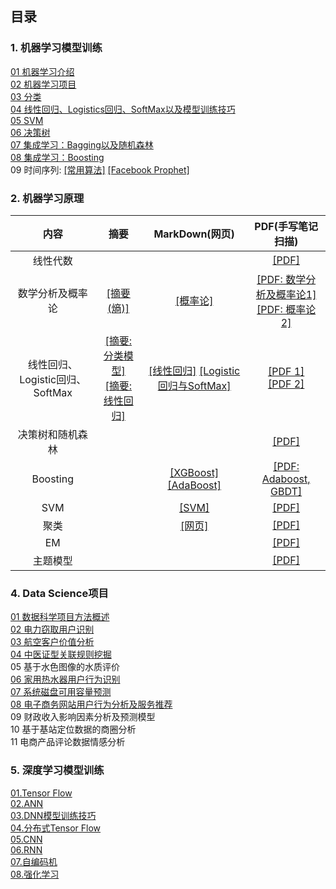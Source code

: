## 目录

### 1. 机器学习模型训练<br/>

[01 机器学习介绍](machine_learning_notes/01_introduction.md)<br/>
[02 机器学习项目](machine_learning_notes/02_machine_learning_project.md)<br/>
[03 分类](machine_learning_notes/03_classification.md)<br/>
[04 线性回归、Logistics回归、SoftMax以及模型训练技巧](machine_learning_notes/04_model_training_and_linear_regression.md)<br/>
[05 SVM](machine_learning_notes/05_svm.md)<br/>
[06 决策树](machine_learning_notes/06_decision_tree.md)<br/>
[07 集成学习：Bagging以及随机森林](machine_learning_notes/07_ensembled_learning_bagging_random_forest.md)<br/>
[08 集成学习：Boosting](machine_learning_notes/08_ensembled_learning_boosting.md)<br/>
09 时间序列: [\[常用算法\]](https://www.kaggle.com/fangkun119/learn-time-series-analysis-in-python) [\[Facebook Prophet\]](https://www.kaggle.com/fangkun119/topic-9-part-2-time-series-with-facebook-prophet)

### 2. 机器学习原理<br/>

内容 | 摘要 | MarkDown(网页) | PDF(手写笔记扫描) 
:-: | :-: | :-: | :-: 
线性代数 |  |  | [\[PDF\]](https://github.com/fangkun119/MLTheoryNotes/blob/master/notes/Linear_Algebra.pdf) | 
数学分析及概率论 | [\[摘要(熵)\]](theory_note/Appendix_01_entropy.md)| [\[概率论\]](theory_note/Appendix_10_probability_theory.md) | [\[PDF: 数学分析及概率论1\]](https://github.com/fangkun119/MLTheoryNotes/blob/master/notes/Mathematics_Analysis_and_Probability_Theory_1.pdf) <br/>[\[PDF: 概率论2\]](https://github.com/fangkun119/MLTheoryNotes/blob/master/notes/Probability_Theory_2.pdf)| 
线性回归、Logistic回归、SoftMax | [\[摘要: 分类模型\]](theory_note/Appendix_02_classification_algorithms.md)<br/>[\[摘要: 线性回归\]](theory_note/Appendix_03_linear_regression.md)| [\[线性回归\]](theory_note/Appendix_08_linear_regression.md) [\[Logistic回归与SoftMax\]](theory_note/Appendix_09_logistic_regression.md)|  [\[PDF 1\]](https://github.com/fangkun119/MLTheoryNotes/blob/master/notes/Linear_Regression_Logistic_Regression_and_SoftMax_1.pdf)<br/>[\[PDF 2\]](https://github.com/fangkun119/MLTheoryNotes/blob/master/notes/Linear_Regression_Logistic_Regression_and_SoftMax_2.pdf) | 
决策树和随机森林 | | |[\[PDF\]](https://github.com/fangkun119/MLTheoryNotes/blob/master/notes/Tree_and_Forest.pdf)| 
Boosting ||[\[XGBoost\]](theory_note/Appendix_05_xgboost.md) [\[AdaBoost\]](theory_note/Appendix_06_adaboost.md)| [\[PDF: Adaboost, GBDT\]](https://github.com/fangkun119/MLTheoryNotes/blob/master/notes/Boosting_AdaBoosting_GBDT.pdf) |
SVM | | [\[SVM\]](theory_note/Appendix_04_svm.md) | [\[PDF\]](https://github.com/fangkun119/MLTheoryNotes/blob/master/notes/SVM.pdf) | 
聚类 | | [\[网页\]](theory_note/Appendix_07_clustering.md) | [\[PDF\]](https://github.com/fangkun119/MLTheoryNotes/blob/master/notes/Clustering_Algorithms.pdf) | 
EM | | | [\[PDF\]](https://github.com/fangkun119/MLTheoryNotes/blob/master/notes/EM.pdf) | 
主题模型 | | | [\[PDF\]](https://github.com/fangkun119/MLTheoryNotes/blob/master/notes/Topic_Model.pdf) | 


### 4. Data Science项目<br/>

[01 数据科学项目方法概述](./data_science_project_notes/01_data_science_project.md)<br/>
[02 电力窃取用户识别](./data_science_project_notes/02_electric_power_stealing_user_identification.md)<br/>
[03 航空客户价值分析](./data_science_project_notes/03_airline_customer_value_analysis.md)<br/>
[04 中医证型关联规则挖掘](./data_science_project_notes/04_TCM_syndromes_association_rule_mining.md)<br/>
05 基于水色图像的水质评价<br/>
[06 家用热水器用户行为识别](./data_science_project_notes/06_household_appliances_user_behavior_analysis.md)<br/>
[07 系统磁盘可用容量预测](./data_science_project_notes/07_disk_free_space_prediction.md)<br/>
[08 电子商务网站用户行为分析及服务推荐](./data_science_project_notes/08_e_com_recommendation.md)<br/>
09 财政收入影响因素分析及预测模型<br/>
10 基于基站定位数据的商圈分析<br/>
11 电商产品评论数据情感分析<br/>

### 5. 深度学习模型训练<br/>
[01.Tensor Flow](deep_learning_notes/10_hands_on_tensorflow.md)<br/>
[02.ANN](deep_learning_notes/11_ann.md)<br/>
[03.DNN模型训练技巧](deep_learning_notes/12_dnn_train_skills.md)<br/>
[04.分布式Tensor Flow](deep_learning_notes/13_distributed_tensorflow.md)<br/>
[05.CNN](deep_learning_notes/14_cnn.md)<br/>
[06.RNN](deep_learning_notes/15_rnn.md)<br/>
[07.自编码机](deep_learning_notes/16_auto_encoder.md)<br/>
[08.强化学习](deep_learning_notes/17_reinforcement_learning.md)<br/>
